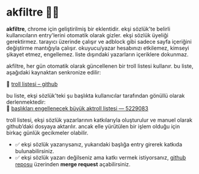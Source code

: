 # akfiltre 🛑💚

 **akfiltre**, chrome için geliştirilmiş bir eklentidir. ekşi sözlük'te belirli kullanıcıların entry'lerini otomatik olarak gizler. ekşi sözlük üyeliği gerektirmez. tarayıcı üzerinde çalışır ve adblock gibi sadece sayfa içeriğini değiştirme mantığıyla çalışır.
okuyucu/yazar hesabınızı etkilemez, kimseyi şikayet etmez, engellemez. liste dışındaki yazarların içeriklere dokunmaz.

akfiltre, her gün otomatik olarak güncellenen bir troll listesi kullanır. bu liste, aşağıdaki kaynaktan senkronize edilir:

📄 [troll listesi – github](https://github.com/unless7146/stardust3903/blob/main/173732994.txt)

bu liste, ekşi sözlük'teki şu başlıkta kullanıcılar tarafından gönüllü olarak derlenmektedir:  
📌 [başlıkları engellenecek büyük aktroll listesi — 5229083](https://eksisozluk.com/basliklari-engellenecek-buyuk-aktroll-listesi--5229083)

troll listesi, ekşi sözlük yazarlarının katkılarıyla oluşturulur ve manuel olarak github’daki dosyaya aktarılır. ancak elle yürütülen bir işlem olduğu için birkaç günlük gecikmeler olabilir.

- ✅ ekşi sözlük yazarıysanız, yukarıdaki başlığa entry girerek katkıda bulunabilirsiniz.
- ✅ ekşi sözlük yazarı değilseniz ama katkı vermek istiyorsanız, [github reposu](https://github.com/unless7146/stardust3903) üzerinden **merge request** açabilirsiniz.

